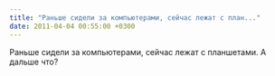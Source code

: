 ```yaml
---
title: "Раньше сидели за компьютерами, сейчас лежат с план..."
date: 2011-04-04 00:55:00 +0300
---
```


Раньше сидели за компьютерами, сейчас лежат с планшетами. А дальше что?

